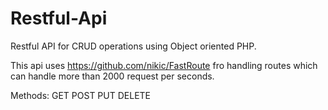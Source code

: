 # Restful-Api
Restful API for CRUD operations using Object oriented PHP.

This api uses https://github.com/nikic/FastRoute fro handling routes which can handle more than 2000 request per seconds.

Methods:
GET
POST
PUT
DELETE
